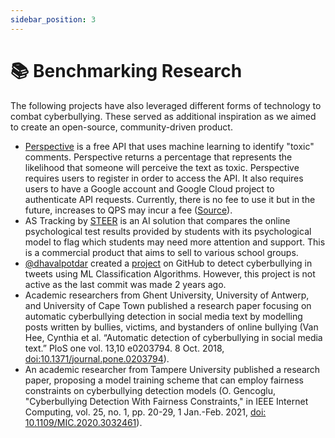 ```yaml
---
sidebar_position: 3
---
```


# 📚 Benchmarking Research

The following projects have also leveraged different forms of technology to combat cyberbullying. These served as additional inspiration as we aimed to create an open-source, community-driven product. 
* [Perspective](https://www.perspectiveapi.com/) is a free API that uses machine learning to identify "toxic" comments. Perspective returns a percentage that represents the likelihood that someone will perceive the text as toxic. Perspective requires users to register in order to access the API. It also requires users to have a Google account and Google Cloud project to authenticate API requests. Currently, there is no fee to use it but in the future, increases to QPS may incur a fee ([Source](https://developers.perspectiveapi.com/s/)).
* AS Tracking by [STEER](https://steer.global/en) is an AI solution that compares the online psychological test results provided by students with its psychological model to flag which students may need more attention and support. This is a commercial product that aims to sell to various school groups. 
* [@dhavalpotdar](https://github.com/dhavalpotdar/cyberbullying-detection/commits?author=dhavalpotdar) created a [project](https://github.com/dhavalpotdar/cyberbullying-detection) on GitHub to detect cyberbullying in tweets using ML Classification Algorithms. However, this project is not active as the last commit was made 2 years ago.
* Academic researchers from Ghent University, University of Antwerp, and University of Cape Town published a research paper focusing on automatic cyberbullying detection in social media text by modelling posts written by bullies, victims, and bystanders of online bullying (Van Hee, Cynthia et al. “Automatic detection of cyberbullying in social media text.” PloS one vol. 13,10 e0203794. 8 Oct. 2018, [doi:10.1371/journal.pone.0203794](https://journals.plos.org/plosone/article?id=10.1371/journal.pone.0203794)).
* An academic researcher from Tampere University published a research paper, proposing a model training scheme that can employ fairness constraints on cyberbullying detection models (O. Gencoglu, "Cyberbullying Detection With Fairness Constraints," in IEEE Internet Computing, vol. 25, no. 1, pp. 20-29, 1 Jan.-Feb. 2021, [doi: 10.1109/MIC.2020.3032461](https://ieeexplore.ieee.org/document/9233943)).

